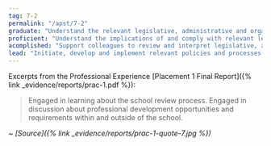 ```yaml
---
tag: 7-2
permalink: "/apst/7-2"
graduate: "Understand the relevant legislative, administrative and organisational policies and processes required for teachers according to school stage."
proficient: "Understand the implications of and comply with relevant legislative, administrative, organisational and professional requirements, policies and processes."
acomplished: "Support colleagues to review and interpret legislative, administrative, and organisational requirements, policies and processes."
lead: "Initiate, develop and implement relevant policies and processes to support colleagues’ compliance with and understanding of existing and new legislative, administrative, organisational and professional responsibilities."
---
```

Excerpts from the Professional Experience [Placement 1 Final Report]({% link _evidence/reports/prac-1.pdf %}):

> Engaged in learning about the school review process.
> Engaged in discussion about professional development opportunities and requirements within and outside of the school.

~ *[Source]({% link _evidence/reports/prac-1-quote-7.jpg %})*